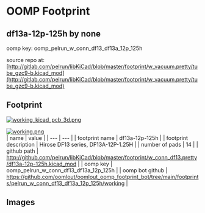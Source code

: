 # OOMP Footprint  
## df13a-12p-125h  by none  
  
oomp key: oomp_pelrun_w_conn_df13_df13a_12p_125h  
  
source repo at: [http://gitlab.com/pelrun/libKiCad/blob/master/footprint/w_vacuum.pretty/tube_gzc9-b.kicad_mod](http://gitlab.com/pelrun/libKiCad/blob/master/footprint/w_vacuum.pretty/tube_gzc9-b.kicad_mod)  
## Footprint  
  
[![working_kicad_pcb_3d.png](working_kicad_pcb_3d_600.png)](working_kicad_pcb_3d.png)  
  
[![working.png](working_600.png)](working.png)  
| name | value | 
| --- | --- | 
| footprint name | df13a-12p-125h | 
| footprint description | Hirose DF13 series, DF13A-12P-1.25H | 
| number of pads | 14 | 
| github path | http://github.com/pelrun/libKiCad/blob/master/footprint/w_conn_df13.pretty/df13a-12p-125h.kicad_mod | 
| oomp key | oomp_pelrun_w_conn_df13_df13a_12p_125h | 
| oomp bot github | https://github.com/oomlout/oomlout_oomp_footprint_bot/tree/main/footprints/pelrun_w_conn_df13_df13a_12p_125h/working | 
## Images  

